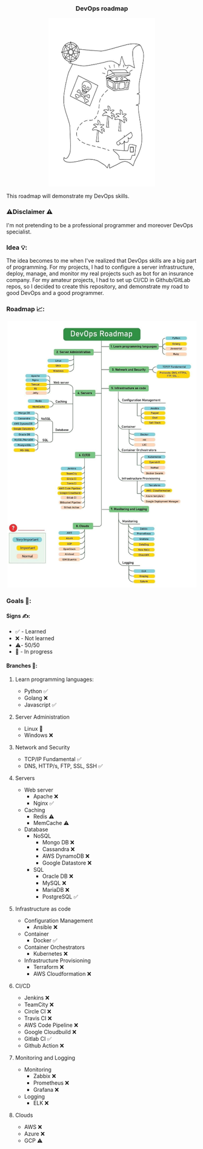 <h3 align="center">DevOps roadmap</h3>
<p align="center">
  <img alt="######### ABSTRACT #########" src="img/threasuremap.jpg" width="280" height="442">
</p>

This roadmap will demonstrate my DevOps skills.

### ⚠️Disclaimer ⚠️

I'm not pretending to be a professional programmer and moreover DevOps specialist.

### Idea 💡:

The idea becomes to me when I've realized that DevOps skills are a big part of programming. For my projects, I had to
configure a server infrastructure, deploy, manage, and monitor my real projects such as bot for an insurance company.
For my amateur projects, I had to set up CI/CD in Github/GitLab repos, so I decided to create this repository, and
demonstrate my road to good DevOps and a good programmer.

### Roadmap 📈:

<p align="center">
  <img alt="This image demonstrates some average roadmap." src="img/roadmap.jpg" width="500" height="700">
</p>

### Goals 🏃:

#### Signs ✍️:

* ✅ - Learned
* ❌ - Not learned
* ⚠️- 50/50
* 🔄 - In progress

#### Branches 🌳:

1. Learn programming languages:
    * Python ✅
    * Golang ❌
    * Javascript ✅


2. Server Administration
    * Linux 🔄
    * Windows ❌

3. Network and Security
    * TCP/IP Fundamental ✅
    * DNS, HTTP/s, FTP, SSL, SSH ✅

4. Servers
    * Web server
        * Apache ❌
        * Nginx ✅
    * Caching
        * Redis ⚠️
        * MemCache ⚠️
    * Database
        * NoSQL
            * Mongo DB ❌
            * Cassandra ❌
            * AWS DynamoDB ❌
            * Google Datastore ❌
        * SQL
            * Oracle DB ❌
            * MySQL ❌
            * MariaDB ❌
            * PostgreSQL ✅

5. Infrastructure as code
    * Configuration Management
        * Ansible ❌
    * Container
        * Docker ✅
    * Container Orchestrators
        * Kubernetes ❌
    * Infrastructure Provisioning
        * Terraform ❌
        * AWS Cloudformation ❌

6. CI/CD
    * Jenkins ❌
    * TeamCity ❌
    * Circle CI ❌
    * Travis CI ❌
    * AWS Code Pipeline ❌
    * Google Cloudbuild ❌
    * Gitlab CI ✅
    * Github Action ❌

7. Monitoring and Logging
    * Monitoring
        * Zabbix ❌
        * Prometheus ❌
        * Grafana ❌
    * Logging
        * ELK ❌

8. Clouds
    * AWS ❌
    * Azure ❌
    * GCP ⚠️